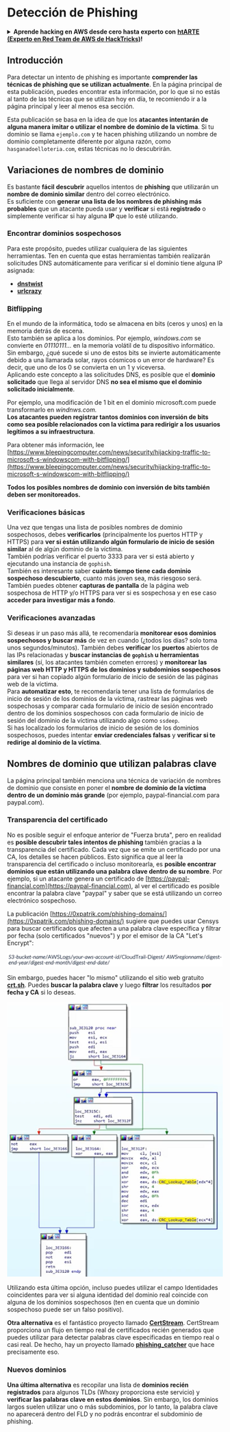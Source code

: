 # Detección de Phishing

<details>

<summary><strong>Aprende hacking en AWS desde cero hasta experto con</strong> <a href="https://training.hacktricks.xyz/courses/arte"><strong>htARTE (Experto en Red Team de AWS de HackTricks)</strong></a><strong>!</strong></summary>

Otras formas de apoyar a HackTricks:

* Si deseas ver tu **empresa anunciada en HackTricks** o **descargar HackTricks en PDF** ¡Consulta los [**PLANES DE SUSCRIPCIÓN**](https://github.com/sponsors/carlospolop)!
* Obtén la [**merchandising oficial de PEASS & HackTricks**](https://peass.creator-spring.com)
* Descubre [**La Familia PEASS**](https://opensea.io/collection/the-peass-family), nuestra colección exclusiva de [**NFTs**](https://opensea.io/collection/the-peass-family)
* **Únete al** 💬 [**grupo de Discord**](https://discord.gg/hRep4RUj7f) o al [**grupo de telegram**](https://t.me/peass) o **síguenos** en **Twitter** 🐦 [**@hacktricks_live**](https://twitter.com/hacktricks_live)**.**
* **Comparte tus trucos de hacking enviando PRs a los repositorios de** [**HackTricks**](https://github.com/carlospolop/hacktricks) y [**HackTricks Cloud**](https://github.com/carlospolop/hacktricks-cloud).

</details>

## Introducción

Para detectar un intento de phishing es importante **comprender las técnicas de phishing que se utilizan actualmente**. En la página principal de esta publicación, puedes encontrar esta información, por lo que si no estás al tanto de las técnicas que se utilizan hoy en día, te recomiendo ir a la página principal y leer al menos esa sección.

Esta publicación se basa en la idea de que los **atacantes intentarán de alguna manera imitar o utilizar el nombre de dominio de la víctima**. Si tu dominio se llama `ejemplo.com` y te hacen phishing utilizando un nombre de dominio completamente diferente por alguna razón, como `hasganadoelloteria.com`, estas técnicas no lo descubrirán.

## Variaciones de nombres de dominio

Es bastante **fácil** **descubrir** aquellos intentos de **phishing** que utilizarán un **nombre de dominio similar** dentro del correo electrónico.\
Es suficiente con **generar una lista de los nombres de phishing más probables** que un atacante pueda usar y **verificar** si está **registrado** o simplemente verificar si hay alguna **IP** que lo esté utilizando.

### Encontrar dominios sospechosos

Para este propósito, puedes utilizar cualquiera de las siguientes herramientas. Ten en cuenta que estas herramientas también realizarán solicitudes DNS automáticamente para verificar si el dominio tiene alguna IP asignada:

* [**dnstwist**](https://github.com/elceef/dnstwist)
* [**urlcrazy**](https://github.com/urbanadventurer/urlcrazy)

### Bitflipping

En el mundo de la informática, todo se almacena en bits (ceros y unos) en la memoria detrás de escena.\
Esto también se aplica a los dominios. Por ejemplo, _windows.com_ se convierte en _01110111..._ en la memoria volátil de tu dispositivo informático.\
Sin embargo, ¿qué sucede si uno de estos bits se invierte automáticamente debido a una llamarada solar, rayos cósmicos o un error de hardware? Es decir, que uno de los 0 se convierta en un 1 y viceversa.\
Aplicando este concepto a las solicitudes DNS, es posible que el **dominio solicitado** que llega al servidor DNS **no sea el mismo que el dominio solicitado inicialmente**.

Por ejemplo, una modificación de 1 bit en el dominio microsoft.com puede transformarlo en _windnws.com._\
**Los atacantes pueden registrar tantos dominios con inversión de bits como sea posible relacionados con la víctima para redirigir a los usuarios legítimos a su infraestructura**.

Para obtener más información, lee [https://www.bleepingcomputer.com/news/security/hijacking-traffic-to-microsoft-s-windowscom-with-bitflipping/](https://www.bleepingcomputer.com/news/security/hijacking-traffic-to-microsoft-s-windowscom-with-bitflipping/)

**Todos los posibles nombres de dominio con inversión de bits también deben ser monitoreados.**

### Verificaciones básicas

Una vez que tengas una lista de posibles nombres de dominio sospechosos, debes **verificarlos** (principalmente los puertos HTTP y HTTPS) para **ver si están utilizando algún formulario de inicio de sesión similar** al de algún dominio de la víctima.\
También podrías verificar el puerto 3333 para ver si está abierto y ejecutando una instancia de `gophish`.\
También es interesante saber **cuánto tiempo tiene cada dominio sospechoso descubierto**, cuanto más joven sea, más riesgoso será.\
También puedes obtener **capturas de pantalla** de la página web sospechosa de HTTP y/o HTTPS para ver si es sospechosa y en ese caso **acceder para investigar más a fondo**.

### Verificaciones avanzadas

Si deseas ir un paso más allá, te recomendaría **monitorear esos dominios sospechosos y buscar más** de vez en cuando (¿todos los días? solo toma unos segundos/minutos). También debes **verificar** los **puertos** abiertos de las IPs relacionadas y **buscar instancias de `gophish` u herramientas similares** (sí, los atacantes también cometen errores) y **monitorear las páginas web HTTP y HTTPS de los dominios y subdominios sospechosos** para ver si han copiado algún formulario de inicio de sesión de las páginas web de la víctima.\
Para **automatizar esto**, te recomendaría tener una lista de formularios de inicio de sesión de los dominios de la víctima, rastrear las páginas web sospechosas y comparar cada formulario de inicio de sesión encontrado dentro de los dominios sospechosos con cada formulario de inicio de sesión del dominio de la víctima utilizando algo como `ssdeep`.\
Si has localizado los formularios de inicio de sesión de los dominios sospechosos, puedes intentar **enviar credenciales falsas** y **verificar si te redirige al dominio de la víctima**.

## Nombres de dominio que utilizan palabras clave

La página principal también menciona una técnica de variación de nombres de dominio que consiste en poner el **nombre de dominio de la víctima dentro de un dominio más grande** (por ejemplo, paypal-financial.com para paypal.com).

### Transparencia del certificado

No es posible seguir el enfoque anterior de "Fuerza bruta", pero en realidad es **posible descubrir tales intentos de phishing** también gracias a la transparencia del certificado. Cada vez que se emite un certificado por una CA, los detalles se hacen públicos. Esto significa que al leer la transparencia del certificado o incluso monitorearla, es **posible encontrar dominios que están utilizando una palabra clave dentro de su nombre**. Por ejemplo, si un atacante genera un certificado de [https://paypal-financial.com](https://paypal-financial.com), al ver el certificado es posible encontrar la palabra clave "paypal" y saber que se está utilizando un correo electrónico sospechoso.

La publicación [https://0xpatrik.com/phishing-domains/](https://0xpatrik.com/phishing-domains/) sugiere que puedes usar Censys para buscar certificados que afecten a una palabra clave específica y filtrar por fecha (solo certificados "nuevos") y por el emisor de la CA "Let's Encrypt":

![](<../../.gitbook/assets/image (390).png>)

Sin embargo, puedes hacer "lo mismo" utilizando el sitio web gratuito [**crt.sh**](https://crt.sh). Puedes **buscar la palabra clave** y luego **filtrar** los resultados **por fecha y CA** si lo deseas.

![](<../../.gitbook/assets/image (391).png>)

Utilizando esta última opción, incluso puedes utilizar el campo Identidades coincidentes para ver si alguna identidad del dominio real coincide con alguna de los dominios sospechosos (ten en cuenta que un dominio sospechoso puede ser un falso positivo).

**Otra alternativa** es el fantástico proyecto llamado [**CertStream**](https://medium.com/cali-dog-security/introducing-certstream-3fc13bb98067). CertStream proporciona un flujo en tiempo real de certificados recién generados que puedes utilizar para detectar palabras clave especificadas en tiempo real o casi real. De hecho, hay un proyecto llamado [**phishing\_catcher**](https://github.com/x0rz/phishing\_catcher) que hace precisamente eso.

### **Nuevos dominios**

**Una última alternativa** es recopilar una lista de **dominios recién registrados** para algunos TLDs (Whoxy proporciona este servicio) y **verificar las palabras clave en estos dominios**. Sin embargo, los dominios largos suelen utilizar uno o más subdominios, por lo tanto, la palabra clave no aparecerá dentro del FLD y no podrás encontrar el subdominio de phishing.
